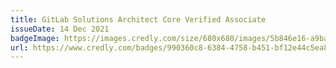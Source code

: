 ```yaml
---
title: GitLab Solutions Architect Core Verified Associate
issueDate: 14 Dec 2021
badgeImage: https://images.credly.com/size/680x680/images/5b846e16-a9ba-4bc6-b9c0-86beeee8d2ce/image.png
url: https://www.credly.com/badges/990360c8-6384-4758-b451-bf12e44c5ea8
---
```


